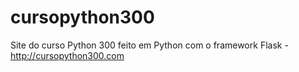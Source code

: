 # cursopython300
Site do curso Python 300 feito em Python com o framework Flask - http://cursopython300.com
